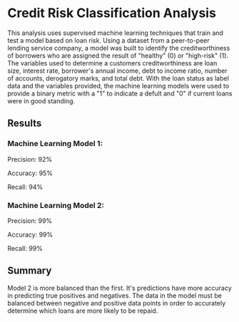 # Credit Risk Classification Analysis

This analysis uses supervised machine learning techniques that train and test a model based on loan risk. Using a dataset from a peer-to-peer lending service company, a model was built to identify the creditworthiness of borrowers who are assigned the result of "healthy" (0) or "high-risk" (1). The variables used to determine a customers creditworthiness are loan size, interest rate, borrower's annual income, debt to income ratio, number of accounts, derogatory marks, and total debt. With the loan status as label data and the variables provided, the machine learning models were used to provide a binary metric with a "1" to indicate a defult and "0" if current loans were in good standing. 

## Results

### Machine Learning Model 1:
   Precision: 92%
   
   Accuracy: 95%
   
   Recall: 94%


### Machine Learning Model 2:
   Precision: 99%
   
   Accuracy: 99%
   
   Recall: 99%
   
## Summary

Model 2 is more balanced than the first. It's predictions have more accuracy in predicting true positives and negatives. The data in the model must be balanced between negative and positive data points in order to accurately determine which loans are more likely to be repaid. 
